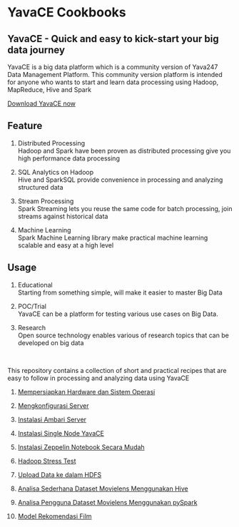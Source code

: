 # YavaCE Cookbooks

## YavaCE - Quick and easy to kick-start your big data journey
YavaCE is a big data platform which is a community version of Yava247 Data Management Platform. This community version platform is intended for anyone who wants to start and learn data processing using Hadoop, MapReduce, Hive and Spark
<br>

[Download YavaCE now](https://yava.labs247.id/download_box)


## Feature
1. Distributed Processing <br>
Hadoop and Spark have been proven as distributed processing give you high performance data processing

2. SQL Analytics on Hadoop <br>
Hive and SparkSQL provide convenience in processing and analyzing structured data

3. Stream Processing <br>
Spark Streaming lets you reuse the same code for batch processing, join streams against historical data

4. Machine Learning <br>
Spark Machine Learning library make practical machine learning scalable and easy at a high level


## Usage
1. Educational <br>
Starting from something simple, will make it easier to master Big Data

2. POC/Trial <br>
YavaCE can be a platform for testing various use cases on Big Data.

3. Research <br>
Open source technology enables various of research topics that can be developed on big data
<br>

This repository contains a collection of short and practical recipes that are easy to follow in processing and analyzing data using YavaCE
<br>

1. [Mempersiapkan Hardware dan Sistem Operasi](https://github.com/project303/YavaCE-Cookbook/blob/master/Persiapan%20Hardware.md)

2. [Mengkonfigurasi Server](https://github.com/project303/YavaCE-Cookbook/blob/master/Mengkonfigurasi%20Host.md)

3. [Instalasi Ambari Server](https://github.com/project303/YavaCE-Cookbook/blob/master/Instalasi%20Ambari%20Server.md)

4. [Instalasi Single Node YavaCE](https://github.com/project303/YavaCE-Cookbook/blob/master/Instalasi%20Single%20Node%20YavaCE.md)

5. [Instalasi Zeppelin Notebook Secara Mudah](https://github.com/project303/YavaCE-Cookbook/blob/master/Menginstall%20Zeppelin%20Notebook%20Secara%20Mudah.md)

6. [Hadoop Stress Test](https://github.com/project303/YavaCE-Cookbook/blob/master/Hadoop%20Stress%20Test.md)

7. [Upload Data ke dalam HDFS](https://github.com/project303/YavaCE-Cookbook/blob/master/Loading%20Data%20Into%20HDFS.md)

8. [Analisa Sederhana Dataset Movielens Menggunakan Hive](https://app.zepl.com/viewer/github/project303/YavaCE-Cookbook/blob/master/Analyzing%20MovieLens%20Dataset%20Using%20Hive.json)

9. [Analisa Pengguna Dataset Movielens Menggunakan pySpark](https://app.zepl.com/viewer/github/project303/YavaCE-Cookbook/blob/master/User%20Analytics%20the%20MovieLens%20Dataset%20with%20pySpark%20and%20Spark%20Dataframe.json)

10. [Model Rekomendasi Film](https://app.zepl.com/viewer/github/project303/YavaCE-Cookbook/blob/master/Movie%20Recomendation%20System.json)


